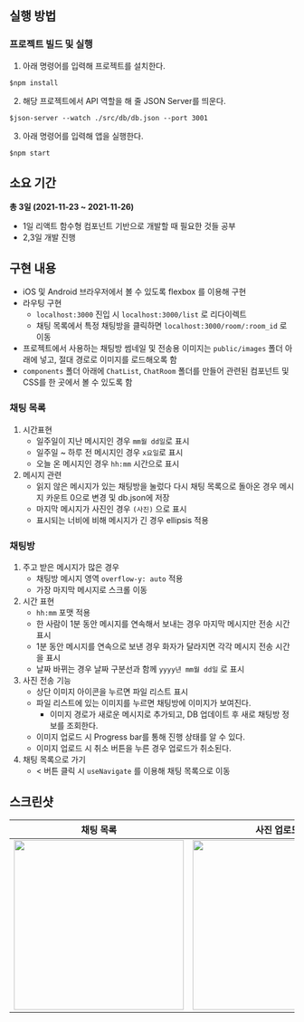 ## 실행 방법
### 프로젝트 빌드 및 실행
1. 아래 명령어를 입력해 프로젝트를 설치한다.
```
$npm install
```
2. 해당 프로젝트에서 API 역할을 해 줄 JSON Server를 띄운다.

```
$json-server --watch ./src/db/db.json --port 3001
```
3. 아래 명령어를 입력해 앱을 실행한다.
```
$npm start
```
## 소요 기간
**총 3일 (2021-11-23 ~ 2021-11-26)**
- 1일 리액트 함수형 컴포넌트 기반으로 개발할 때 필요한 것들 공부
- 2,3일 개발 진행

## 구현 내용
- iOS 및 Android 브라우저에서 볼 수 있도록 flexbox 를 이용해 구현
- 라우팅 구현
    - `localhost:3000` 진입 시 `localhost:3000/list` 로 리다이렉트
    - 채팅 목록에서 특정 채팅방을 클릭하면 `localhost:3000/room/:room_id` 로 이동
- 프로젝트에서 사용하는 채팅방 썸네일 및 전송용 이미지는 `public/images` 폴더 아래에 넣고, 절대 경로로 이미지를 로드해오록 함
- `components` 폴더 아래에 `ChatList`, `ChatRoom` 폴더를 만들어 관련된 컴포넌트 및 CSS를 한 곳에서 볼 수 있도록 함
### 채팅 목록
1. 시간표현
    - 일주일이 지난 메시지인 경우 `mm월 dd일`로 표시
    - 일주일 ~ 하루 전 메시지인 경우 `x요일`로 표시
    - 오늘 온 메시지인 경우 `hh:mm` 시간으로 표시
2. 메시지 관련
    - 읽지 않은 메시지가 있는 채팅방을 눌렀다 다시 채팅 목록으로 돌아온 경우 메시지 카운트 0으로 변경 및 db.json에 저장
    - 마지막 메시지가 사진인 경우 `(사진)` 으로 표시
    - 표시되는 너비에 비해 메시지가 긴 경우 ellipsis 적용

### 채팅방
1. 주고 받은 메시지가 많은 경우
    - 채팅방 메시지 영역 `overflow-y: auto` 적용
    - 가장 마지막 메시지로 스크롤 이동
2. 시간 표현
    -  `hh:mm` 포맷 적용
    -  한 사람이 1분 동안 메시지를 연속해서 보내는 경우 마지막 메시지만 전송 시간 표시
    -  1분 동안 메시지를 연속으로 보낸 경우 화자가 달라지면 각각 메시지 전송 시간을 표시
    -  날짜 바뀌는 경우 날짜 구분선과 함께 `yyyy년 mm월 dd일` 로 표시
3. 사진 전송 기능
    - 상단 이미지 아이콘을 누르면 파일 리스트 표시
    - 파일 리스트에 있는 이미지를 누르면 채팅방에 이미지가 보여진다.
        - 이미지 경로가 새로운 메시지로 추가되고, DB 업데이트 후 새로 채팅방 정보를 조회한다.
    - 이미지 업로드 시 Progress bar를 통해 진행 상태를 알 수 있다.
    - 이미지 업로드 시 취소 버튼을 누른 경우 업로드가 취소된다.
4. 채팅 목록으로 가기
    - < 버튼 클릭 시 `useNavigate` 를 이용해 채팅 목록으로 이동

## 스크린샷
|채팅 목록|사진 업로드|메시지 전송|
|:-:|:-:|:-:|
|<img src="https://user-images.githubusercontent.com/11264094/143612617-3dedee3a-8c7d-41f5-a94b-97b01495b537.png" width="300" />|<img src="https://user-images.githubusercontent.com/11264094/143612697-0708f2ee-7e80-471c-9fba-28cfc352337f.png" width="300" />|<img src="https://user-images.githubusercontent.com/11264094/143612771-d0a72431-94ab-4957-b537-55fcaea41907.png" width="300" />|
